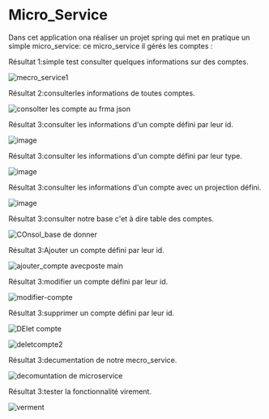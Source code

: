 # Micro_Service
Dans cet application ona réaliser un projet spring qui met en pratique un simple micro_service:
ce micro_service il gérés les comptes :

Résultat 1:simple test consulter quelques informations sur des comptes.

![mecro_service1](https://user-images.githubusercontent.com/102171677/163497992-c1586510-4d6b-4f1c-a583-f1528090d60a.png)

Résultat 2:consulterles informations de toutes comptes.

![consolter les compte au frma json](https://user-images.githubusercontent.com/102171677/163498814-32791529-c17d-4e46-a9c8-6fdc0e65d3e7.png)

Résultat 3:consulter les informations d'un compte défini par leur id.

![image](https://user-images.githubusercontent.com/102171677/163499510-a7e2cfc2-256a-4e6e-8c39-3c2dad932964.png)

Résultat 3:consulter les informations d'un compte défini par leur type.

![image](https://user-images.githubusercontent.com/102171677/163500136-84de4eb8-a175-40ef-b175-6a30da56e77a.png)

Résultat 3:consulter les informations d'un compte avec un projection défini.

![image](https://user-images.githubusercontent.com/102171677/163500635-496f3202-e5f5-49ef-91cd-30e7cb03f781.png)

Résultat 3:consulter notre base c'et à dire table des comptes.

![COnsol_base de donner](https://user-images.githubusercontent.com/102171677/163500792-0b900230-5224-4aca-8a0f-47afac4b9a81.png)

Résultat 3:Ajouter un compte défini par leur id.

![ajouter_compte avecposte main](https://user-images.githubusercontent.com/102171677/163500873-bf7b47e6-c826-47bf-b4e3-77febc2a1e9e.png)

Résultat 3:modifier un compte défini par leur id.

![modifier-compte](https://user-images.githubusercontent.com/102171677/163500977-aecec264-6f56-4a7b-926a-255899bd8b4a.png)

Résultat 3:supprimer un compte défini par leur id.

![DElet compte](https://user-images.githubusercontent.com/102171677/163501091-956a1a57-c2ab-4303-a47d-f9980088bf2a.png)

![deletcompte2](https://user-images.githubusercontent.com/102171677/163501134-1f176bf7-b86a-4f2b-b771-a633fd664c6c.png)

Résultat 3:decumentation de notre mecro_service.

![decomuntation de microservice](https://user-images.githubusercontent.com/102171677/163501264-ded9e52c-f6b9-4609-aeb4-96ac0edc6614.png)

Résultat 3:tester la fonctionnalité virement.

![verment](https://user-images.githubusercontent.com/102171677/163501402-4257e8db-a14a-42e1-b530-a6fdd2da2a61.png)
